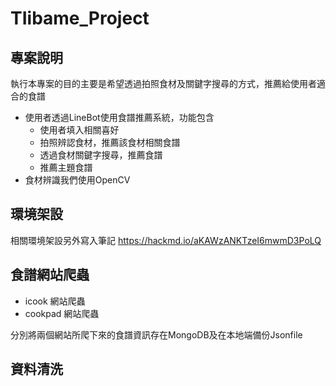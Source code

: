 # TIibame_Project
## 專案說明
執行本專案的目的主要是希望透過拍照食材及關鍵字搜尋的方式，推薦給使用者適合的食譜
- 使用者透過LineBot使用食譜推薦系統，功能包含
  - 使用者填入相關喜好
  - 拍照辨認食材，推薦該食材相關食譜
  - 透過食材關鍵字搜尋，推薦食譜
  - 推薦主題食譜
- 食材辨識我們使用OpenCV 

## 環境架設
相關環境架設另外寫入筆記
https://hackmd.io/aKAWzANKTzeI6mwmD3PoLQ


## 食譜網站爬蟲
- icook 網站爬蟲
- cookpad 網站爬蟲

分別將兩個網站所爬下來的食譜資訊存在MongoDB及在本地端備份Jsonfile

## 資料清洗
